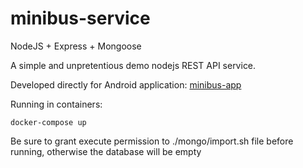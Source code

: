 # **minibus-service**
NodeJS + Express + Mongoose

A simple and unpretentious demo nodejs REST API service.

Developed directly for Android application: [minibus-app](https://github.com/n3gbx/minibus-app)

Running in containers:
```
docker-compose up
```
Be sure to grant execute permission to ./mongo/import.sh file before running, otherwise the database will be empty
